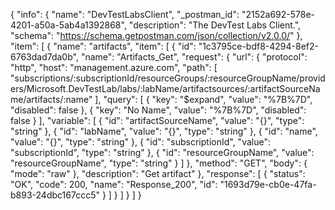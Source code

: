 {
  "info": {
    "name": "DevTestLabsClient",
    "_postman_id": "2152a692-578e-4201-a50a-5ab4a1392868",
    "description": "The DevTest Labs Client.",
    "schema": "https://schema.getpostman.com/json/collection/v2.0.0/"
  },
  "item": [
    {
      "name": "artifacts",
      "item": [
        {
          "id": "1c3795ce-bdf8-4294-8ef2-6763dad7da0b",
          "name": "Artifacts_Get",
          "request": {
            "url": {
              "protocol": "http",
              "host": "management.azure.com",
              "path": [
                "subscriptions/:subscriptionId/resourceGroups/:resourceGroupName/providers/Microsoft.DevTestLab/labs/:labName/artifactsources/:artifactSourceName/artifacts/:name"
              ],
              "query": [
                {
                  "key": "$expand",
                  "value": "%7B%7D",
                  "disabled": false
                },
                {
                  "key": "No Name",
                  "value": "%7B%7D",
                  "disabled": false
                }
              ],
              "variable": [
                {
                  "id": "artifactSourceName",
                  "value": "{}",
                  "type": "string"
                },
                {
                  "id": "labName",
                  "value": "{}",
                  "type": "string"
                },
                {
                  "id": "name",
                  "value": "{}",
                  "type": "string"
                },
                {
                  "id": "subscriptionId",
                  "value": "subscriptionId",
                  "type": "string"
                },
                {
                  "id": "resourceGroupName",
                  "value": "resourceGroupName",
                  "type": "string"
                }
              ]
            },
            "method": "GET",
            "body": {
              "mode": "raw"
            },
            "description": "Get artifact"
          },
          "response": [
            {
              "status": "OK",
              "code": 200,
              "name": "Response_200",
              "id": "1693d79e-cb0e-47fa-b893-24dbc167ccc5"
            }
          ]
        }
      ]
    }
  ]
}